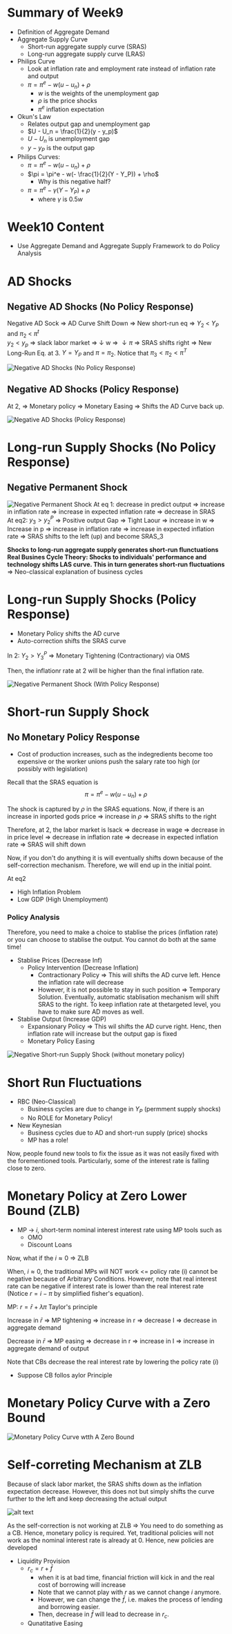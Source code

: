 # Summary of Week9
- Definition of Aggregate Demand
- Aggregate Supply Curve
  - Short-run aggregate supply curve (SRAS)
  - Long-run aggregate supply curve (LRAS)
- Philips Curve
  - Look at inflation rate and employment rate instead of inflation rate and output
  - $\pi = \pi^e - w(u-u_n) + \rho$
    - $w$ is the weights of the unemployment gap
    - $\rho$ is the price shocks
    - $\pi^e$ inflation expectation
- Okun's Law
  - Relates output gap and unemployment gap
  - $U - U_n = \frac{1}{2}(y - y_p)$
  - $U- U_n$ is unemployment gap
  - $y - y_P$ is the output gap
- Philips Curves:
  - $\pi = \pi^e - w(u-u_n) + \rho$
  - $\pi = \pi^e - w(- \frac{1}{2}(Y - Y_P)) + \rho$
    - Why is this negative half?
  - $\pi = \pi^e - \gamma(Y - Y_P) + \rho$
    - where $\gamma$ is $0.5w$

# Week10 Content
- Use Aggregate Demand and Aggregate Supply Framework to do Policy Analysis

# AD Shocks

## Negative AD Shocks (No Policy Response)
Negative AD Sock => AD Curve Shift Down => New short-run eq => $Y_2$ < $Y_P$ and $\pi_2$ < $\pi^t$  
$y_2 < y_p$ => slack labor market => $\downarrow$ w => $\downarrow \pi$ => SRAS shifts right => New Long-Run Eq. at 3. $Y = Y_P$ and $\pi = \pi_2$. Notice that $\pi_3 < \pi_2 < \pi^T$

![Negative AD Shocks (No Policy Response)](image.png)

## Negative AD Shocks (Policy Response)
At 2, => Monetary policy => Monetary Easing => Shifts the AD Curve back up.

![Negative AD Shocks (Policy Response)](image-1.png)

# Long-run Supply Shocks (No Policy Response)

## Negative Permanent Shock

![Negative Permanent Shock](image-2.png)
At eq 1: decrease in predict output => increase in inflation rate => increase in expected inflation rate => decrease in SRAS  
At eq2: $y_3 > y_2^P$ => Positive output Gap => Tight Laour => increase in w  => Increase in p => increase in inflation rate => increase in expected inflation rate => SRAS shifts to the left (up) and become SRAS_3

**Shocks to long-run aggregate supply generates short-run flunctuations**  
**Real Busines Cycle Theory: Shocks to individuals' performance and technology shifts LAS curve. This in turn generates short-run fluctuations** => Neo-classical explanation of business cycles

# Long-run Supply Shocks (Policy Response)
- Monetary Policy shifts the AD curve
- Auto-correction shifts the SRAS curve

In 2: $Y_2 > Y^P_3$ => Monetary Tightening (Contractionary) via OMS

Then, the inflationr rate at 2 will be higher than the final inflation rate.

![Negative Permanent Shock (With Policy Response)](image-3.png)

# Short-run Supply Shock
## No Monetary Policy Response
- Cost of production increases, such as the indegredients become too expensive or the worker unions push the salary rate too high (or possibly with legislation)

Recall that the SRAS equation is 
$$
  \pi = \pi^e - w(u-u_n) + \rho
$$

The shock is captured by $\rho$ in the SRAS equations. Now, if there is an increase in inported gods price => increase in $\rho$ => SRAS shifts to the right

Therefore, at 2, the labor market is lsack => decrease in wage => decrease in in price level => decrease in inflation rate => decrease in expected inflation rate => SRAS will shift down

Now, if you don't do anything it is will eventually shifts down because of the self-correction mechanism. Therefore, we will end up in the initial point.

At eq2
  - High Inflation Problem
  - Low GDP (High Unemployment)

### Policy Analysis

Therefore, you need to make a choice to stablise the prices (inflation rate) or you can choose to stablise the output. You cannot do both at the same time!
  - Stablise Prices (Decrease Inf)
    - Policy Intervention (Decrease Inflation)
      - Contractionary Policy => This will shifts the AD curve left. Hence the inflation rate will decrease
      - However,  it is not possible to stay in such position => Temporary Solution. Eventually, automatic stablisation mechanism will shift SRAS to the right. To keep inflation rate at thetargeted level, you have to make sure AD moves as well.
  - Stablise Output (Increase GDP)
    - Expansionary Policy => This wil shifts the AD curve right. Henc, then inflation rate will increase but the output gap is fixed
    - Monetary Policy Easing
  
![Negative Short-run Supply Shock (without monetary policy)](image-4.png)

# Short Run Fluctuations
- RBC (Neo-Classical)
  - Business cycles are due to change in $Y_P$ (permment supply shocks)
  - No ROLE for Monetary Policy!
- New Keynesian
  - Business cycles due to AD and short-run supply (price) shocks
  - MP has a role!

Now, people found new tools to fix the issue as it was not easily fixed with the forementioned tools. Particularly, some of the interest rate is falling close to zero.

# Monetary Policy at Zero Lower Bound (ZLB)
- MP -> $i$, short-term nominal interest interest rate using MP tools such as 
  - OMO
  - Discount Loans

Now, what if the $i \approx 0$ => ZLB

When, $i \approx 0$, the traditional MPs will NOT work <= policy rate (i) cannot be negative because of Arbitrary Conditions. However, note that real interest rate can be negative if interest rate is lower than the real interest rate (Notice $r = i - \pi$ by simplified fisher's equation).

MP: $r = \bar{r} + \lambda \pi$ Taylor's principle

Increase in $\bar{r}$ => MP tightening => increase in r => decrease I => decrease in aggregate demand

Decrease in $\bar{r}$ => MP easing => decrease in r => increase in I => increase in aggregate demand of output

Note that CBs decrease the real interest rate by lowering the policy rate ($i$)

- Suppose CB follos aylor Principle 

# Monetary Policy Curve with a Zero Bound
![Monetary Policy Curve wtth A Zero Bound](image-5.png)

# Self-correting Mechanism at ZLB

Because of slack labor market, the SRAS shifts down as the inflation expectation decrease. However, this does not but simply shifts the curve further to the left and keep decreasing the actual output

![alt text](image-6.png)

As the self-correction is not working at ZLB => You need to do something as a CB. Hence, monetary policy is required. Yet, traditional policies will not work as the nominal interest rate is already at 0. Hence, new policies are developed
- Liquidity Provision
  - $r_c = r + \bar{f}$
    - when it is at bad time, financial friction will kick in and the real cost of borrowing will increase
    - Note that we cannot play with $r$ as we cannot change $i$ anymore.
    - However, we can change the $\bar{f}$, i.e. makes the process of lending and borrowing easier.
    - Then, decrease in $\bar{f}$ will lead to decrease in $r_c$.
  - Qunatitative Easing
